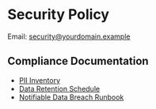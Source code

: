 # Security Policy

Email: security@yourdomain.example

## Compliance Documentation
- [PII Inventory](../privacy/pii-inventory.csv)
- [Data Retention Schedule](../privacy/data-retention.md)
- [Notifiable Data Breach Runbook](../runbooks/ndb.md)

